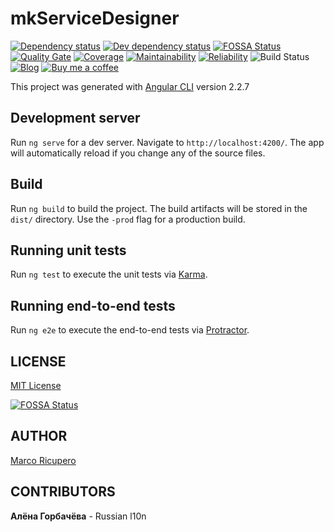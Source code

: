 # mkServiceDesigner
[![Dependency status](https://david-dm.org/Marketto/mkServiceDesigner.svg)](https://david-dm.org/Marketto/mkServiceDesigner)
[![Dev dependency status](https://david-dm.org/Marketto/mkServiceDesigner/dev-status.svg)](https://david-dm.org/Marketto/mkServiceDesigner?type=dev)
[![FOSSA Status](https://app.fossa.io/api/projects/git%2Bgithub.com%2FMarketto%2FmkServiceDesigner.svg?type=shield)](https://app.fossa.io/projects/git%2Bgithub.com%2FMarketto%2FmkServiceDesigner?ref=badge_shield)
[![Quality Gate](https://sonarcloud.io/api/project_badges/measure?project=mkServiceDesigner&metric=alert_status)](https://sonarcloud.io/dashboard/index/mkServiceDesigner)
[![Coverage](https://sonarcloud.io/api/project_badges/measure?project=mkServiceDesigner&metric=coverage)](https://sonarcloud.io/dashboard/index/mkServiceDesigner)
[![Maintainability](https://sonarcloud.io/api/project_badges/measure?project=mkServiceDesigner&metric=sqale_rating)](https://sonarcloud.io/dashboard/index/mkServiceDesigner)
[![Reliability](https://sonarcloud.io/api/project_badges/measure?project=mkServiceDesigner&metric=reliability_rating)](https://sonarcloud.io/dashboard/index/mkServiceDesigner)
![Build Status](http://ci.marketto.it/buildStatus/icon?job=ServiceDesigner)
[![Blog](https://img.shields.io/badge/blog-marketto-blue.svg)](http://blog.marketto.it)
[![Buy me a coffee](https://img.shields.io/badge/Ko--fi-donate-blueviolet)](https://ko-fi.com/marketto)

This project was generated with [Angular CLI](https://github.com/angular/angular-cli) version 2.2.7

## Development server

Run `ng serve` for a dev server. Navigate to `http://localhost:4200/`. The app will automatically reload if you change any of the source files.

## Build

Run `ng build` to build the project. The build artifacts will be stored in the `dist/` directory. Use the `-prod` flag for a production build.

## Running unit tests

Run `ng test` to execute the unit tests via [Karma](https://karma-runner.github.io).

## Running end-to-end tests

Run `ng e2e` to execute the end-to-end tests via [Protractor](http://www.protractortest.org/).


## LICENSE
[MIT License](LICENSE)

[![FOSSA Status](https://app.fossa.io/api/projects/git%2Bgithub.com%2FMarketto%2FmkServiceDesigner.svg?type=large)](https://app.fossa.io/projects/git%2Bgithub.com%2FMarketto%2FmkServiceDesigner?ref=badge_large)

## AUTHOR
[Marco Ricupero](mailto:marco.ricupero@gmail.com)

## CONTRIBUTORS
**Алёна Горбачёва** - Russian l10n
